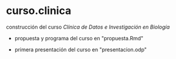 # curso.clinica
construcción del curso *_Clínica de Datos e Investigación en Biología_*

- propuesta y programa del curso en "propuesta.Rmd"

- primera presentación del curso en "presentacion.odp"

